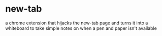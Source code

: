 # new-tab
 a chrome extension that hijacks the new-tab page and turns it into a whiteboard to take simple notes on when a pen and paper isn't available